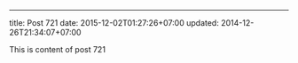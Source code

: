 ---
title: Post 721
date: 2015-12-02T01:27:26+07:00
updated: 2014-12-26T21:34:07+07:00

This is content of post 721